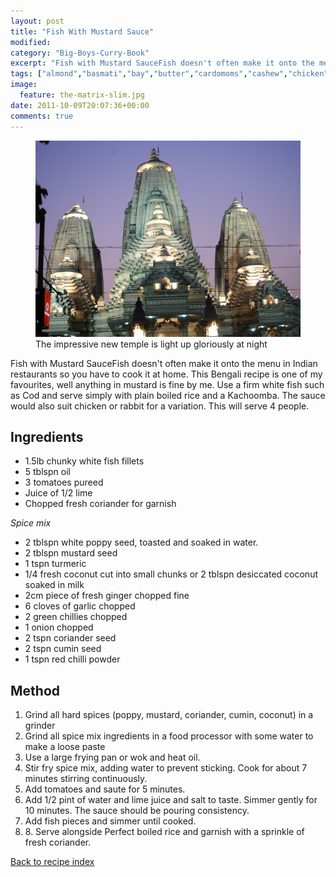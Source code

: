 ```yaml
---
layout: post
title: "Fish With Mustard Sauce"
modified:
category: "Big-Boys-Curry-Book"
excerpt: "Fish with Mustard SauceFish doesn't often make it onto the menu in Indian restaurants so"
tags: ["almond","basmati","bay","butter","cardomoms","cashew","chicken","cinnamon","cloves","cumin","ghee","lamb","mace","nuts","pepper","rice","saffron","turmeric"]
image:
  feature: the-matrix-slim.jpg
date: 2011-10-09T20:07:36+00:00
comments: true
---
```


<figure>
	<a href="/images/bbcb/pict1486.jpg" alt="Temple, Calcutta, India" title="Temple, Calcutta, India &#169; Ashley Kitson 13/09/2011"><img src="/images/bbcb/pict1486.jpg"/></a>
	<figcaption>The impressive new temple is light up gloriously at night</figcaption>
</figure>

Fish with Mustard SauceFish doesn't often make it onto the menu in Indian restaurants so you have to cook it at home. This Bengali recipe is one of my favourites, well anything in mustard is fine by me. Use a firm white fish such as Cod and serve simply with plain boiled rice and a Kachoomba. The sauce would also suit chicken or rabbit for a variation. This will serve 4 people.
        
## Ingredients
        
<ul><li>1.5lb chunky white fish fillets</li><li>5 tblspn oil</li><li>3 tomatoes pureed</li><li>Juice of 1/2 lime</li><li>Chopped fresh coriander for garnish</li></ul><p><em>Spice mix</em></p><ul><li>2 tblspn white poppy seed, toasted and soaked in water.</li><li>2 tblspn mustard seed</li><li>1 tspn turmeric</li><li>1/4 fresh coconut cut into small chunks or 2 tblspn desiccated coconut soaked in milk</li><li>2cm piece of fresh ginger chopped fine</li><li>6 cloves of garlic chopped</li><li>2 green chillies chopped</li><li>1 onion chopped</li><li>2 tspn coriander seed</li><li>2 tspn cumin seed</li><li>1 tspn red chilli powder</li></ul>
        
## Method

<ol><li>Grind all hard spices (poppy, mustard, coriander, cumin, coconut) in a  grinder</li><li>Grind all spice mix ingredients in a food processor with some water to make a loose  paste</li><li>Use a large frying pan or wok and heat oil. </li><li>Stir fry spice mix, adding water to prevent sticking. Cook for about 7 minutes stirring  continuously.</li><li>Add tomatoes and saute for 5 minutes. </li><li>Add 1/2 pint of water and lime juice and salt to taste. Simmer gently for 10 minutes.  The sauce should be pouring consistency.</li><li>Add fish pieces and simmer until cooked.</li><li>8. Serve alongside Perfect boiled rice and garnish with a sprinkle of fresh coriander.</li></ol>   

<a href="/bbcb">Back to recipe index</a>      